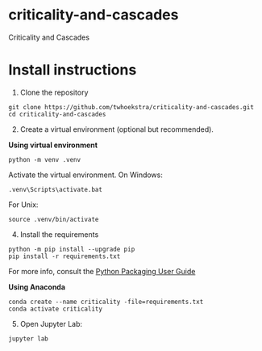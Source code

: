 # criticality-and-cascades
Criticality and Cascades

# Install instructions

1. Clone the repository
```shell
git clone https://github.com/twhoekstra/criticality-and-cascades.git
cd criticality-and-cascades
```

2. Create a virtual environment (optional but recommended). 

**Using virtual environment** 
```shell
python -m venv .venv
```

Activate the virtual environment. On Windows:
```shell
.venv\Scripts\activate.bat
```

For Unix:
```shell
source .venv/bin/activate
```

4. Install the requirements
```shell
python -m pip install --upgrade pip
pip install -r requirements.txt
```

For more info, 
consult the [Python Packaging User Guide](https://packaging.python.org/guides/installing-using-pip-and-virtual-environments/)


**Using Anaconda**
```shell
conda create --name criticality -file=requirements.txt
conda activate criticality
```

5. Open Jupyter Lab:
```shell
jupyter lab
```
